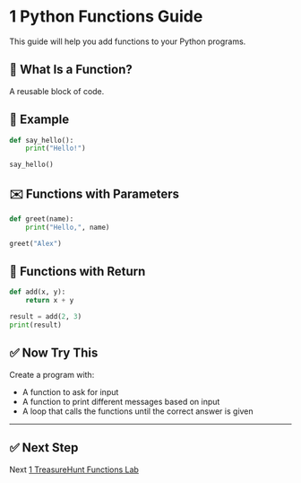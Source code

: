 # 1 Python Functions Guide

This guide will help you add functions to your Python programs.

## 🧱 What Is a Function?

A reusable block of code.

## 🧪 Example

```python
def say_hello():
    print("Hello!")

say_hello()
```

## ✉️ Functions with Parameters

```python
def greet(name):
    print("Hello,", name)

greet("Alex")
```

## 🔁 Functions with Return

```python
def add(x, y):
    return x + y

result = add(2, 3)
print(result)
```

## ✅ Now Try This

Create a program with:
- A function to ask for input
- A function to print different messages based on input
- A loop that calls the functions until the correct answer is given

---
## ✅ Next Step

Next [1 TreasureHunt Functions Lab](/Labs/1-TreasureHunt_Functions_Lab.md) 
